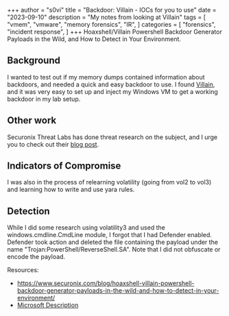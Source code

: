 +++
author = "s0vi"
title = "Backdoor: Villain - IOCs for you to use"
date = "2023-09-10"
description = "My notes from looking at Villain"
tags = [
    "vmem",
    "vmware",
    "memory forensics",
    "IR",
]
categories = [
    "forensics",
    "incident response",
]
+++
Hoaxshell/Villain Powershell Backdoor Generator Payloads in the  Wild, and How to Detect in Your Environment.
<!--more-->

## Background
I wanted to test out if my memory dumps contained information about backdoors, and needed a quick and easy backdoor to use. I found [Villain](https://github.com/t3l3machus/Villain), and it was very easy to set up and inject my Windows VM to get a working backdoor in my lab setup.

## Other work
Securonix Threat Labs has done threat research on the subject, and I urge you to check out their [blog post](https://www.securonix.com/blog/hoaxshell-villain-powershell-backdoor-generator-payloads-in-the-wild-and-how-to-detect-in-your-environment/).

## Indicators of Compromise
I was also in the process of relearning volatility (going from vol2 to vol3) and learning how to write and use yara rules. 

## Detection
While I did some research using volatility3 and used the windows.cmdline.CmdLine module, I forgot that I had Defender enabled.
Defender took action and deleted the file containing the payload under the name "Trojan:PowerShell/ReverseShell.SA". Note that I did not obfuscate or encode the payload.

Resources:
* https://www.securonix.com/blog/hoaxshell-villain-powershell-backdoor-generator-payloads-in-the-wild-and-how-to-detect-in-your-environment/
* [Microsoft Description](https://www.microsoft.com/en-us/wdsi/threats/malware-encyclopedia-description?name=Trojan%3APowerShell%2FReverseShell.SA&threatid=2147792911&enterprise=1)